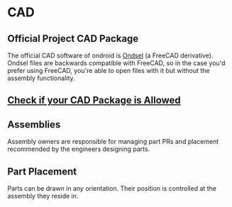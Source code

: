 # CAD
## Official Project CAD Package
The official CAD software of ondroid is [Ondsel](https://www.ondsel.com) (a FreeCAD derivative). Ondsel files are backwards compatible with FreeCAD, so in the case you'd prefer using FreeCAD, you're able to open files with it but without the assembly functionality.

## [Check if your CAD Package is Allowed](cadPackages.md)
## Assemblies
Assembly owners are responsible for managing part PRs and placement recommended by the engineers designing parts.

## Part Placement
Parts can be drawn in any orientation. Their position is controlled at the assembly they reside in.

